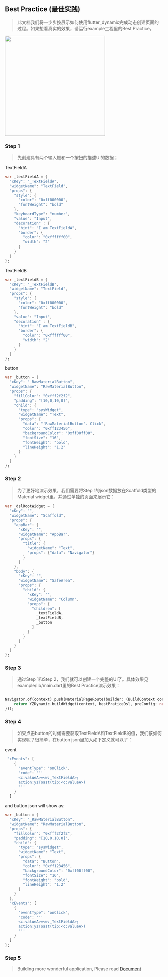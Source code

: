 ## Best Practice (最佳实践)
> 此文档我们将一步步按展示如何使用flutter_dynamic完成动态创建页面的过程。如果想看真实的效果，请运行example工程里的Best Practice。  


<img src="https://upload-images.jianshu.io/upload_images/3868052-25b56bac819efb4a.gif?imageMogr2/auto-orient/strip" width="320px"/>


### Step 1
> 先创建具有两个输入框和一个按扭的描述UI的数据；


TextFieldA
```dart
var _textFieldA = {
  "xKey": "_TextFieldA", 
  "widgetName": "TextField",      
  "props": { 
    "style": {
      "color": "0xff000000",
      "fontWeight": "bold"
    },
    "keyboardType": "number",
    "value": "Input",
    "decoration" : {          
      "hint": "I am TextFieldA",
      "border": {
        "color": "0xffffff00",
        "width": "2"
      }
    }        
  }   
};
```

TextFieldB
```dart
var _textFieldB = {
  "xKey": "_TextFieldB", 
  "widgetName": "TextField",      
  "props": { 
    "style": {
      "color": "0xff000000",
      "fontWeight": "bold"
    },
    "value": "Input",
    "decoration" : {          
      "hint": "I am TextFieldB",
      "border": {
        "color": "0xffffff00",
        "width": "2"
      }
    }        
  }   
};
```

button
```dart
var _button = {
  "xKey": "_RawMaterialButton",
  "widgetName": "RawMaterialButton",
  "props": {
    "fillColor": "0xfff2f2f2",
    "padding": "[10,0,10,0]",
    "child": {
      "type": "sysWidget",
      "widgetName": "Text",
      "props": {
        "data": "'RawMaterialButton'. Click",
        "color": "0xff123456",
        "backgroundColor": "0xff00ff00",
        "fontSize": "16",
        "fontWeight": "bold",
        "lineHeight": "1.2"
      }
    }
  }
};
```

### Step 2
> 为了更好地演示效果，我们需要将Step 1的json数据放在Scaffold类型的Material widget里，并通过单独的页面来展示它：


```dart
var _dslRootWidget = {
  "xKey": "",
  "widgetName": "Scaffold",
  "props": {
    "appBar": {
      "xKey": "",
      "widgetName": "AppBar",
      "props": {
        "title": {
          "widgetName": "Text",
          "props": {"data": "Navigator"}
        }
      }
    },
    "body": {
      "xKey": "",
      "widgetName": "SafeArea",
      "props": {
        "child": {
          "xKey": "",
          "widgetName": "Column",
          "props": {
            "children": [
              _textFieldA,
              _textFieldB,
              _button                
            ]
          }
        }
      }
    }
  }      
};
```

### Step 3
> 通过Step 1和Step 2，我们就可以创建一个完整的UI了。具体效果见example/lib/main.dart里的Best Practice演示效果：

```dart

Navigator.of(context).push(MaterialPageRoute(builder: (BuildContext contex){
	return YZDynamic.buildWidget(context, bestPraticeDsl, preConfig: null);
}));

```

### Step 4
> 如果点击button的时候需要获取TextFieldA和TextFieldB的值，我们该如何实现呢？很简单，在button json里加入如下定义就可以了：

event
```dart
 "xEvents": [
    {
      "eventType": "onClick",
      "code": '''
      <c:valueA>=<w:_TextFieldA>;
      action:yzToast(tip:<c:valueA>)
      '''
    }       
  ]

```

and button json will show as:
```dart
var _button = {
  "xKey": "_RawMaterialButton",
  "widgetName": "RawMaterialButton",
  "props": {
    "fillColor": "0xfff2f2f2",
    "padding": "[10,0,10,0]",
    "child": {
      "type": "sysWidget",
      "widgetName": "Text",
      "props": {
        "data": "Button",
        "color": "0xff123456",
        "backgroundColor": "0xff00ff00",
        "fontSize": "16",
        "fontWeight": "bold",
        "lineHeight": "1.2"
      }
    }
  },
  "xEvents": [
    {
      "eventType": "onClick",
      "code": '''
      <c:valueA>=<w:_TextFieldA>;
      action:yzToast(tip:<c:valueA>)
      '''
    }       
  ]
}; 
```

### Step 5
> Building more wonderful application, Please read [Document](https://github.com/Yingzi-Technology/flutter_dynamic)
